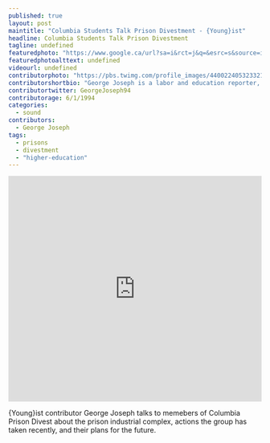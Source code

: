 ```yaml
---
published: true
layout: post
maintitle: "Columbia Students Talk Prison Divestment - {Young}ist"
headline: Columbia Students Talk Prison Divestment
tagline: undefined
featuredphoto: "https://www.google.ca/url?sa=i&rct=j&q=&esrc=s&source=images&cd=&docid=lh-X39noW4CCqM&tbnid=NCgxkuyGsw5bMM:&ved=0CAUQjRw&url=http%3A%2F%2Fwww.facebook.com%2Fcolumbiaprisondivest&ei=2YVOU7ntH4Wi2gXM14H4CA&bvm=bv.64764171,d.b2I&psig=AFQjCNFUaRMho2U05fB8f-wDnPvQ-4Z6qA&ust=1397741398956890"
featuredphotoalttext: undefined
videourl: undefined
contributorphoto: "https://pbs.twimg.com/profile_images/440022405323321344/RotDF4PL.jpeg"
contributorshortbio: "George Joseph is a labor and education reporter, who looks to The Wire and Toblerones for daily inspiration."
contributortwitter: GeorgeJoseph94
contributorage: 6/1/1994
categories: 
  - sound
contributors: 
  - George Joseph
tags: 
  - prisons
  - divestment
  - "higher-education"
---
```


<iframe width="100%" height="450" scrolling="no" frameborder="no" src="https://w.soundcloud.com/player/?url=https%3A//api.soundcloud.com/tracks/143890750&amp;auto_play=false&amp;hide_related=false&amp;visual=true"></iframe>

{Young}ist contributor George Joseph talks to memebers of Columbia Prison Divest about the prison industrial complex, actions the group has taken recently, and their plans for the future.